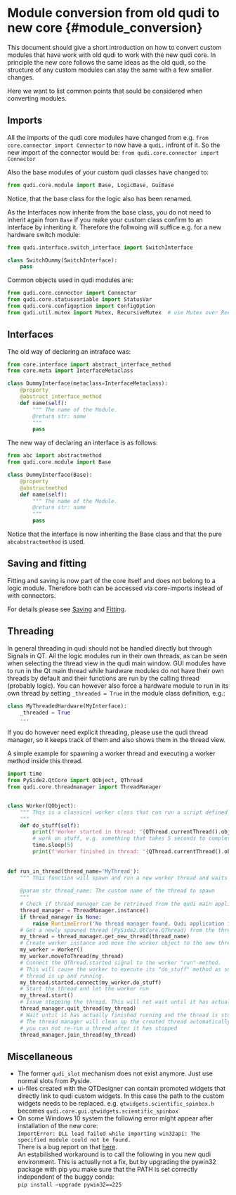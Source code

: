 # Module conversion from old qudi to new core {#module_conversion}
This document should give a short introduction on how to convert custom modules 
that have work with old qudi to work with the new qudi core. 
In principle the new core follows the same ideas as the old qudi, 
so the structure of any custom modules can stay the same with a few smaller changes. 

Here we want to list common points that sould be considered when converting modules.

## Imports
All the imports of the qudi core modules have changed from e.g. 
`from core.connector import Connector` to now have a `qudi.` infront of it. 
So the new import of the connector would be: `from qudi.core.connector import Connector`

Also the base modules of your custom qudi classes have changed to:
```Python
from qudi.core.module import Base, LogicBase, GuiBase
```
Notice, that the base class for the logic also has been renamed.

As the Interfaces now inherite from the base class, 
you do not need to inherit again from `Base` if you make your custom class 
confirm to an interface by inheriting it. 
Therefore the follwoing will suffice e.g. for a new hardware switch module:
```Python
from qudi.interface.switch_interface import SwitchInterface

class SwitchDummy(SwitchInterface):
    pass
```

Common objects used in qudi modules are:
```Python
from qudi.core.connector import Connector
from qudi.core.statusvariable import StatusVar
from qudi.core.configoption import ConfigOption
from qudi.util.mutex import Mutex, RecursiveMutex  # use Mutex over RecursiveMutex whenever possible
```

## Interfaces
The old way of declaring an intraface was:
```Python
from core.interface import abstract_interface_method
from core.meta import InterfaceMetaclass

class DummyInterface(metaclass=InterfaceMetaclass):
    @property
    @abstract_interface_method
    def name(self):
        """ The name of the Module.
        @return str: name
        """
        pass
```

The new way of declaring an interface is as follows:
```Python
from abc import abstractmethod
from qudi.core.module import Base

class DummyInterface(Base):
    @property
    @abstractmethod
    def name(self):
        """ The name of the Module.
        @return str: name
        """
        pass
```
Notice that the interface is now inheriting the Base class and that the pure `abcabstractmethod` is used.

## Saving and fitting

Fitting and saving is now part of the core itself and does not belong to a logic module. 
Therefore both can be accessed via core-imports instead of with connectors.

For details please see [Saving](inv:core:std#data_storage) and [Fitting](inv:core:std#data_fitting).

## Threading
In general threading in qudi should not be handled directly but through Signals in QT. 
All the logic modules run in their own threads, as can be seen when selecting the 
thread view in the qudi main window. GUI modules have to run in the Qt main thread 
while hardware modules do not have their own threads by default and their functions are run 
by the calling thread (probably logic).
You can however also force a hardware module to run in its own thread by setting `_threaded = True` 
in the module class definition, e.g.:
```Python
class MyThreadedHardware(MyInterface):
    _threaded = True
    ...
```

If you do however need explicit threading, please use the qudi thread manager, 
so it keeps track of them and also shows them in the thread view.

A simple example for spawning a worker thread and executing a worker method inside this thread.
```Python
import time
from PySide2.QtCore import QObject, QThread
from qudi.core.threadmanager import ThreadManager


class Worker(QObject):
    """ This is a classical worker class that can run a script defined e.g. in "do_stuff"
    """
    def do_stuff(self):
        print(f'Worker started in thread: "{QThread.currentThread().objectName()}"')
        # work on stuff, e.g. something that takes 5 seconds to complete
        time.sleep(5)
        print(f'Worker finished in thread: "{QThread.currentThread().objectName()}"')
        
        
def run_in_thread(thread_name='MyThread'):
    """ This function will spawn and run a new worker thread and waits until it has finished.
    
    @param str thread_name: The custom name of the thread to spawn
    """
    # Check if thread manager can be retrieved from the qudi main application
    thread_manager = ThreadManager.instance()
    if thread_manager is None:
        raise RuntimeError('No thread manager found. Qudi application is probably not running.')
    # Get a newly spawned thread (PySide2.QtCore.QThread) from the thread manager and give it a name
    my_thread = thread_manager.get_new_thread(thread_name)
    # Create worker instance and move the worker object to the new thread
    my_worker = Worker()
    my_worker.moveToThread(my_thread)
    # Connect the QThread.started signal to the worker "run"-method.
    # This will cause the worker to execute its "do_stuff" method as soon as the corresponding
    # thread is up and running.
    my_thread.started.connect(my_worker.do_stuff)
    # Start the thread and let the worker run
    my_thread.start()
    # Issue stopping the thread. This will not wait until it has actually stopped.
    thread_manager.quit_thread(my_thread)
    # Wait until it has actually finished running and the thread is stopped.
    # The thread manager will clean up the created thread automatically after it has stopped so 
    # you can not re-run a thread after it has stopped
    thread_manager.join_thread(my_thread)
```

## Miscellaneous

- The former `qudi_slot` mechanism does not exist anymore. 
  Just use normal slots from Pyside.
- ui-files created with the QTDesigner can contain promoted widgets that directly 
  link to qudi custom widgets. In this case the path to the custom widgets needs to be replaced.
  e.g. `qtwidgets.scientific_spinbox.h` becomes `qudi.core.gui.qtwidgets.scientific_spinbox`
- On some Windows 10 system the following error might appear after installation of the new core:\
`ImportError: DLL load failed while importing win32api: The specified module could not be found.`\
  There is a bug report on that [here](https://github.com/jupyter/notebook/issues/4980). \
  An estabilished workaround is to call the following in you new qudi environment. 
  This is actually not a fix, but by upgrading the pywin32 package with pip 
  you make sure that the PATH is set correctly independent of the buggy conda: \
  `pip install –upgrade pywin32==225`
